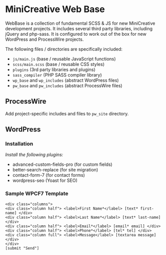 # MiniCreative Web Base

WebBase is a collection of fundamental SCSS & JS for new MiniCreative development projects. It includes several third party libraries, including jQuery and php-sass. It is configured to work out of the box for new WordPress and ProcessWire projects.

The following files / directories are specifically included:
* `js/main.js` (base / reusable JavaScript functions)
* `scss/main.scss` (base / reusable CSS styles)
* `plugins` (3rd party libraries and plugins)
* `sass_compiler` (PHP SASS compiler library)
* `wp_base` and `wp_includes` (abstract WordPress files)
* `pw_base` and `pw_includes` (abstract ProcessWire files)

## ProcessWire

Add project-specific includes and files to `pw_site` directory.

## WordPress

### Installation

*Install the following plugins:*  
* advanced-custom-fields-pro (for custom fields)
* better-search-replace (for site migration)
* contact-form-7 (for contact forms)
* wordpress-seo (Yoast for SEO)

### Sample WPCF7 Template
```
<div class="columns">
<div class="column half"> <label>First Name*</label> [text* first-name] </div>
<div class="column half"> <label>Last Name*</label> [text* last-name] </div>
<div class="column half"> <label>Email*</label> [email* email] </div>
<div class="column half"> <label>Phone*</label> [tel* tel] </div>
<div class="column full"> <label>Message</label> [textarea message] </div>
</div>
[submit "Send"]
```